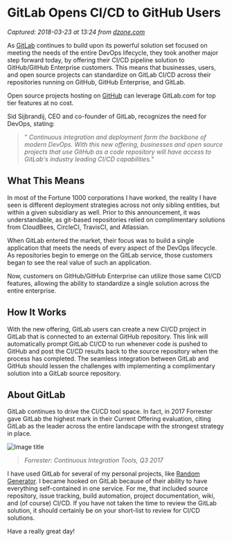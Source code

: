 # GitLab Opens CI/CD to GitHub Users

_Captured: 2018-03-23 at 13:24 from [dzone.com](https://dzone.com/articles/gitlab-opens-cicd-to-github-users?edition=368224&utm_source=Zone%20Newsletter&utm_medium=email&utm_campaign=devops%202018-03-23)_

As [GitLab](https://about.gitlab.com/) continues to build upon its powerful solution set focused on meeting the needs of the entire DevOps lifecycle, they took another major step forward today, by offering their CI/CD pipeline solution to GitHub/GitHub Enterprise customers. This means that businesses, users, and open source projects can standardize on GitLab CI/CD across their repositories running on GitHub, GitHub Enterprise, and GitLab.

Open source projects hosting on [GitHub](https://github.com/) can leverage GitLab.com for top tier features at no cost.

Sid Sijbrandij, CEO and co-founder of GitLab, recognizes the need for DevOps, stating:

> " _Continuous integration and deployment form the backbone of modern DevOps. With this new offering, businesses and open source projects that use GitHub as a code repository will have access to GitLab's industry leading CI/CD capabilities._"

## What This Means

In most of the Fortune 1000 corporations I have worked, the reality I have seen is different deployment strategies across not only sibling entities, but within a given subsidiary as well. Prior to this announcement, it was understandable, as git-based repositories relied on complimentary solutions from CloudBees, CircleCI, TravisCI, and Atlassian.

When GitLab entered the market, their focus was to build a single application that meets the needs of every aspect of the DevOps lifecycle. As repositories begin to emerge on the GitLab service, those customers began to see the real value of such an application.

Now, customers on GitHub/GitHub Enterprise can utilize those same CI/CD features, allowing the ability to standardize a single solution across the entire enterprise.

## How It Works

With the new offering, GitLab users can create a new CI/CD project in GitLab that is connected to an external GitHub repository. This link will automatically prompt GitLab CI/CD to run whenever code is pushed to GitHub and post the CI/CD results back to the source repository when the process has completed. The seamless integration between GitLab and GitHub should lessen the challenges with implementing a complimentary solution into a GitLab source repository.

## About GitLab

GitLab continues to drive the CI/CD tool space. In fact, in 2017 Forrester gave GitLab the highest mark in their Current Offering evaluation, citing GitLab as the leader across the entire landscape with the strongest strategy in place.

![Image title](https://i.imgur.com/oB9yuKZ.png)

> _Forrester: Continuous Integration Tools, Q3 2017_

I have used GitLab for several of my personal projects, like [Random Generator](https://gitlab.com/johnjvester/RandomGenerator). I became hooked on GitLab because of their ability to have everything self-contained in one service. For me, that included source repository, issue tracking, build automation, project documentation, wiki, and (of course) CI/CD. If you have not taken the time to review the GitLab solution, it should certainly be on your short-list to review for CI/CD solutions.

Have a really great day!

